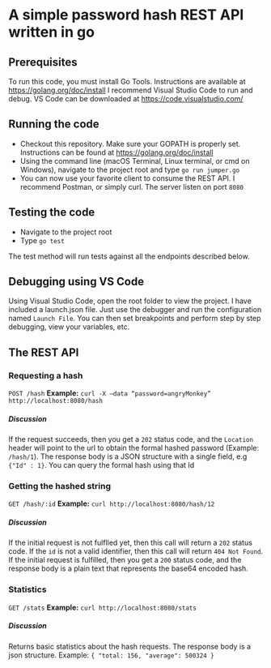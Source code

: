 # A simple password hash REST API written in go

## Prerequisites
To run this code, you must install Go Tools.
Instructions​ are available at https://golang.org/doc/install
I recommend Visual Studio Code to run and debug. VS Code can be downloaded at https://code.visualstudio.com/


## Running the code
- Checkout this repository. Make sure your GOPATH is properly set. Instructions can be found at https://golang.org/doc/install
- Using the command line (macOS Terminal, Linux terminal, or cmd on Windows), navigate to the project root and type `go run jumper.go`
- You can now use your favorite client to consume the REST API. I recommend Postman, or simply curl. The server listen on port `8080`

## Testing the code
- Navigate to the project root
- Type `go test`

The test method will run tests against all the endpoints described below.

## Debugging using VS Code
Using Visual Studio Code, open the root folder to view the project.
I have included a launch.json file. Just use the debugger and run the configuration named `Launch File`.
You can then set breakpoints and perform step by step debugging, view your variables, etc.


## The REST API
### Requesting a hash
`POST /hash`
**Example:** `curl -X —data “password=angryMonkey” http://localhost:8080/hash`
#####  Discussion
If the request succeeds, then you get a `202` status code, and the `Location` header will point to the url to obtain the formal hashed password (Example: `/hash/1`).
The response body is a JSON structure with a single field, e.g `{"Id" : 1}`.
You can query the formal hash using that Id

### Getting the hashed string
`GET /hash/:id`
**Example:** `curl http://localhost:8080/hash/12` 
#####  Discussion
If the initial request is not fulflled yet, then this call will return a `202` status code.
If the `id` is not a valid identifier, then this call will return `404 Not Found`.
If the initial request is fulfilled, then you get a `200` status code, and the response body is a plain text that represents the base64 encoded hash.

### Statistics
`GET /stats`
**Example:** `curl http://localhost:8080/stats` 

#####  Discussion
Returns basic statistics about the hash requests.
The response body is a json structure. Example: `{ "total: 156, "average": 500324 }`